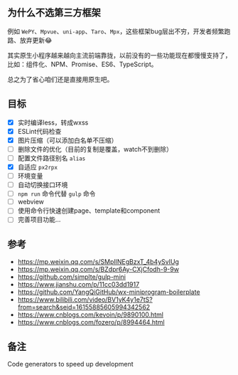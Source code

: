 ## 为什么不选第三方框架
例如 `WePY`、`Mpvue`、`uni-app`、`Taro`、`Mpx`，这些框架bug层出不穷，开发者频繁跑路、放弃更新😂

其实原生小程序越来越向主流前端靠拢，以前没有的一些功能现在都慢慢支持了，比如：组件化、NPM、Promise、ES6、TypeScript。

总之为了省心咱们还是直接用原生吧。

## 目标
- [x] 实时编译less，转成wxss
- [x] ESLint代码检查
- [x] 图片压缩（可以添加白名单不压缩）
- [ ] 删除文件的优化（目前的复制是覆盖，watch不到删除）
- [ ] 配置文件路径别名 `alias`
- [x] 自适应 `px2rpx`
- [ ] 环境变量
- [ ] 自动切换接口环境
- [ ] `npm run` 命令代替 `gulp` 命令
- [ ] webview
- [ ] 使用命令行快速创建page、template和component
- [ ] 完善项目功能...

## 参考
- https://mp.weixin.qq.com/s/SMpIlNEgBzxT_4b4ySvIUg
- https://mp.weixin.qq.com/s/BZdpr6Ay-CXjCfodh-9-9w
- https://github.com/simplte/gulp-mini
- https://www.jianshu.com/p/11cc03dd1917
- https://github.com/YangQiGitHub/wx-miniprogram-boilerplate
- https://www.bilibili.com/video/BV1yK4y1e7tS?from=search&seid=16155885605994342562
- https://www.cnblogs.com/kevoin/p/9890100.html
- https://www.cnblogs.com/fozero/p/8994464.html

## 备注
Code generators to speed up development